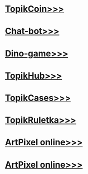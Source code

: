 # [TopikCoin>>>](https://eeeerrrrf3.github.io/cliker/eeeerrrrf3.github.io-main/cdc.html)

# [Chat-bot>>>](https://eeeerrrrf3.github.io/ChatGPT/ChatGPT.v.1.1.4.html)

# [Dino-game>>>](https://eeeerrrrf3.github.io/Dinogame/game.html)

# [TopikHub>>>](https://eeeerrrrf3.github.io/TopikHub/top-100-games.html)

# [TopikCases>>>](https://eeeerrrrf3.github.io/case/cases.html)

# [TopikRuletka>>>](https://eeeerrrrf3.github.io/ruletka/ruletka.html)

# [ArtPixel online>>>](https://eeeerrrrf3.github.io/artpixel/index.html)

# [ArtPixel online>>>](https://eeeerrrrf3.github.io/Appleclicker/test.html)
